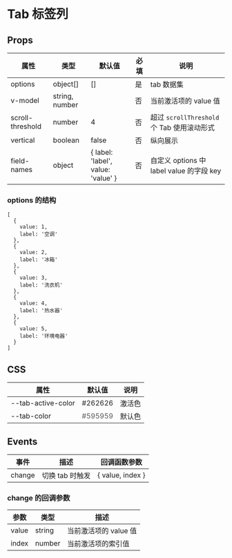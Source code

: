 # Tab 标签列

## Props

| 属性             | 类型           | 默认值                             | 必填 | 说明                                       |
| ---------------- | -------------- | ---------------------------------- | ---- | ------------------------------------------ |
| options          | object[]       | []                                 | 是   | tab 数据集                                 |
| v-model  | string, number |                                    | 否   | 当前激活项的 value 值                      |
| scroll-threshold | number         | 4                                  | 否   | 超过 `scrollThreshold` 个 Tab 使用滚动形式 |
| vertical         | boolean        | false                              | 否   | 纵向展示                                   |
| field-names      | object         | { label: 'label', value: 'value' } | 否   | 自定义 options 中 label value 的字段 key   |

### options 的结构

```
[
  {
    value: 1,
    label: '空调'
  },
  {
    value: 2,
    label: '冰箱'
  },
  {
    value: 3,
    label: '洗衣机'
  },
  {
    value: 4,
    label: '热水器'
  },
  {
    value: 5,
    label: '环境电器'
  }
]
```

## CSS

| 属性               | 默认值                               | 说明   |
| ------------------ | ------------------------------------ | ------ |
| --tab-active-color | <font color="#262626">#262626</font> | 激活色 |
| --tab-color        | <font color="#595959">#595959</font> | 默认色 |

## Events

| 事件   | 描述            | 回调函数参数   |
| ------ | --------------- | -------------- |
| change | 切换 tab 时触发 | { value, index } |

### change 的回调参数

| 参数  | 类型   | 描述                  |
| ----- | ------ | --------------------- |
| value | string | 当前激活项的 value 值 |
| index | number | 当前激活项的索引值    |
